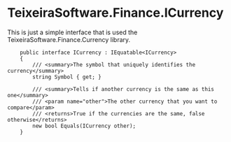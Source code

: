 # TeixeiraSoftware.Finance.ICurrency

This is just a simple interface that is used the TeixeiraSoftware.Finance.Currency library.

```
    public interface ICurrency : IEquatable<ICurrency>
    {
        /// <summary>The symbol that uniquely identifies the currency</summary>
        string Symbol { get; }

        /// <summary>Tells if another currency is the same as this one</summary>
        /// <param name="other">The other currency that you want to compare</param>
        /// <returns>True if the currencies are the same, false otherwise</returns>
        new bool Equals(ICurrency other);
    }
```
